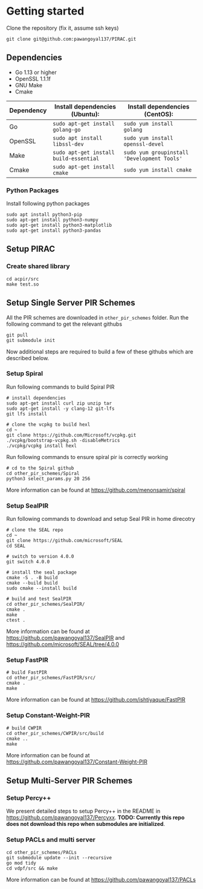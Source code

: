 # Getting started
Clone the repository (fix it, assume ssh keys)
```
git clone git@github.com:pawangoyal137/PIRAC.git
```

## Dependencies 

* Go 1.13 or higher 
* OpenSSL 1.1.1f 
* GNU Make
* Cmake

|Dependency |Install dependencies (Ubuntu): | Install dependencies (CentOS):|
|--------------|--------------|-----------|
|Go |```sudo apt-get install golang-go```| ```sudo yum install golang```|
|OpenSSL |```sudo apt install libssl-dev```|```sudo yum install openssl-devel```|
|Make |```sudo apt-get install build-essential``` |  ```sudo yum groupinstall 'Development Tools'```|
|Cmake |```sudo apt-get install cmake```| ```sudo yum install cmake```|


### Python Packages
Install following python packages
```
sudo apt install python3-pip
sudo apt-get install python3-numpy
sudo apt-get install python3-matplotlib
sudo apt-get install python3-pandas
```
## Setup PIRAC
### Create shared library
```
cd acpir/src
make test.so
```

## Setup Single Server PIR Schemes

All the PIR schemes are downloaded in `other_pir_schemes` folder. Run the following command to get the relevant githubs
```
git pull
git submodule init
```

Now additional steps are required to build a few of these githubs which are described below. 

<!-- ### Setup Spiral
Run following commands to download and setup Spiral PIR in home direcotry 
```
cd ~
git clone https://github.com/pawangoyal137/simplepir
```
The above repo is a copy of the original repo with slight modifications -->

### Setup Spiral
Run following commands to build Spiral PIR 
```
# install dependencies
sudo apt-get install curl zip unzip tar
sudo apt-get install -y clang-12 git-lfs
git lfs install

# clone the vcpkg to build hexl
cd ~
git clone https://github.com/Microsoft/vcpkg.git
./vcpkg/bootstrap-vcpkg.sh -disableMetrics
./vcpkg/vcpkg install hexl
```

Run following commands to ensure spiral pir is correctly working
```
# cd to the Spiral github
cd other_pir_schemes/Spiral
python3 select_params.py 20 256
```
More information can be found at https://github.com/menonsamir/spiral

### Setup SealPIR
Run following commands to download and setup Seal PIR in home direcotry
```
# clone the SEAL repo
cd ~
git clone https://github.com/microsoft/SEAL
cd SEAL

# switch to version 4.0.0
git switch 4.0.0

# install the seal package
cmake -S . -B build
cmake --build build
sudo cmake --install build

# build and test SealPIR
cd other_pir_schemes/SealPIR/
cmake .
make
ctest .
```
More information can be found at https://github.com/pawangoyal137/SealPIR and https://github.com/microsoft/SEAL/tree/4.0.0

### Setup FastPIR

```
# build FastPIR
cd other_pir_schemes/FastPIR/src/
cmake .
make
```
More information can be found at https://github.com/ishtiyaque/FastPIR

### Setup Constant-Weight-PIR
```
# build CWPIR
cd other_pir_schemes/CWPIR/src/build
cmake ..
make
```
More information can be found at https://github.com/pawangoyal137/Constant-Weight-PIR

## Setup Multi-Server PIR Schemes

### Setup Percy++
We present detailed steps to setup Percy++ in the README in https://github.com/pawangoyal137/Percyxx. **TODO: Currently this repo does not download this repo when submodules are initialized**.

### Setup PACLs and multi server
```
cd other_pir_schemes/PACLs
git submodule update --init --recursive
go mod tidy
cd vdpf/src && make
```
More information can be found at https://github.com/pawangoyal137/PACLs
<!-- head -c 1G </dev/urandom >myfile
shred -n 1 -s 45G database_45G -->